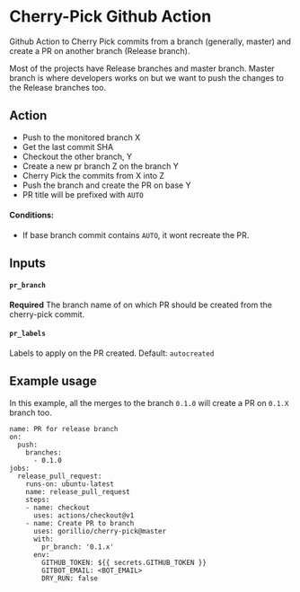 # Cherry-Pick Github Action

Github Action to Cherry Pick commits from a branch (generally, master) and create a PR 
on another branch (Release branch).

Most of the projects have Release branches and master branch. Master branch is where
developers works on but we want to push the changes to the Release branches too. 


## Action

* Push to the monitored branch X
* Get the last commit SHA
* Checkout the other branch, Y
* Create a new pr branch Z on the branch Y
* Cherry Pick the commits from X into Z
* Push the branch and create the PR on base Y 
* PR title will be prefixed with `AUTO`

#### Conditions:
* If base branch commit contains `AUTO`, it wont recreate the PR.

## Inputs

#### `pr_branch`

**Required** The branch name of on which PR should be created from the cherry-pick commit. 

#### `pr_labels`

Labels to apply on the PR created. Default: `autocreated` 

## Example usage

In this example, all the merges to the branch `0.1.0` will create a PR on `0.1.X` branch too. 

```
name: PR for release branch
on:
  push:
    branches:
      - 0.1.0
jobs:
  release_pull_request:
    runs-on: ubuntu-latest
    name: release_pull_request
    steps:
    - name: checkout
      uses: actions/checkout@v1
    - name: Create PR to branch
      uses: gorillio/cherry-pick@master
      with:
        pr_branch: '0.1.x'
      env:
        GITHUB_TOKEN: ${{ secrets.GITHUB_TOKEN }}
        GITBOT_EMAIL: <BOT_EMAIL>
        DRY_RUN: false
```
